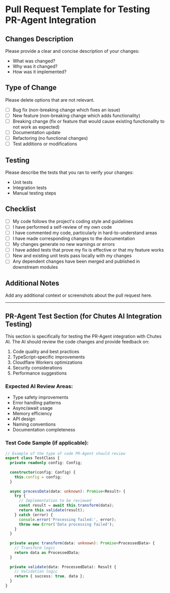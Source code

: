 # Pull Request Template for Testing PR-Agent Integration

## Changes Description
Please provide a clear and concise description of your changes:
- What was changed?
- Why was it changed?
- How was it implemented?

## Type of Change
Please delete options that are not relevant.

- [ ] Bug fix (non-breaking change which fixes an issue)
- [ ] New feature (non-breaking change which adds functionality)
- [ ] Breaking change (fix or feature that would cause existing functionality to not work as expected)
- [ ] Documentation update
- [ ] Refactoring (no functional changes)
- [ ] Test additions or modifications

## Testing
Please describe the tests that you ran to verify your changes:
- Unit tests
- Integration tests
- Manual testing steps

## Checklist
- [ ] My code follows the project's coding style and guidelines
- [ ] I have performed a self-review of my own code
- [ ] I have commented my code, particularly in hard-to-understand areas
- [ ] I have made corresponding changes to the documentation
- [ ] My changes generate no new warnings or errors
- [ ] I have added tests that prove my fix is effective or that my feature works
- [ ] New and existing unit tests pass locally with my changes
- [ ] Any dependent changes have been merged and published in downstream modules

## Additional Notes
Add any additional context or screenshots about the pull request here.

---

## PR-Agent Test Section (for Chutes AI Integration Testing)

This section is specifically for testing the PR-Agent integration with Chutes AI. The AI should review the code changes and provide feedback on:

1. Code quality and best practices
2. TypeScript-specific improvements
3. Cloudflare Workers optimizations
4. Security considerations
5. Performance suggestions

### Expected AI Review Areas:
- Type safety improvements
- Error handling patterns
- Async/await usage
- Memory efficiency
- API design
- Naming conventions
- Documentation completeness

### Test Code Sample (if applicable):
```typescript
// Example of the type of code PR-Agent should review
export class TestClass {
  private readonly config: Config;
  
  constructor(config: Config) {
    this.config = config;
  }
  
  async processData(data: unknown): Promise<Result> {
    try {
      // Implementation to be reviewed
      const result = await this.transform(data);
      return this.validate(result);
    } catch (error) {
      console.error('Processing failed:', error);
      throw new Error('Data processing failed');
    }
  }
  
  private async transform(data: unknown): Promise<ProcessedData> {
    // Transform logic
    return data as ProcessedData;
  }
  
  private validate(data: ProcessedData): Result {
    // Validation logic
    return { success: true, data };
  }
}